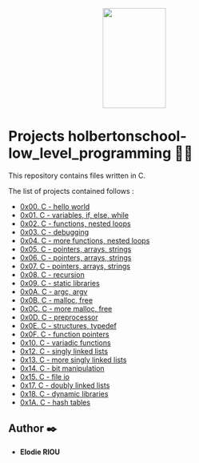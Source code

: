 <p align="center">
    <img width="50%" height="200" src="https://getlogovector.com/wp-content/uploads/2020/11/holberton-school-logo-vector.png"
</p>

# Projects holbertonschool-low_level_programming :woman_student:

This repository contains files written in C.

The list of projects contained follows :

* [0x00. C - hello world](./0x00-hello_world)
* [0x01. C - variables, if, else, while](./0x01-variables_if_else_while)
* [0x02. C - functions, nested loops](./0x02-functions_nested_loops)
* [0x03. C - debugging](./0x03-debugging)
* [0x04. C - more functions, nested loops](./0x04-more_functions_nested_loops)
* [0x05. C - pointers, arrays, strings](./0x05-pointers_arrays_strings)
* [0x06. C - pointers, arrays, strings](./0x06-pointers_arrays_strings)
* [0x07. C - pointers, arrays, strings](./0x07-pointers_arrays_strings)
* [0x08. C - recursion](./0x08-recursion)
* [0x09. C - static libraries](./0x09-static_libraries)
* [0x0A. C - argc, argv](./0x0A-argc_argv)
* [0x0B. C - malloc, free](./0x0B-malloc_free)
* [0x0C. C - more malloc, free](./0x0C-more_malloc_free)
* [0x0D. C - preprocessor](./0x0D-preprocessor)
* [0x0E. C - structures, typedef](./0x0E-structures_typedef)
* [0x0F. C - function pointers](./0x0F-function_pointers)
* [0x10. C - variadic functions](./0x10-variadic_functions)
* [0x12. C - singly linked lists](./0x12-singly_linked_lists)
* [0x13. C - more singly linked lists](./0x13-more_singly_linked_lists)
* [0x14. C - bit manipulation](./0x14-bit_manipulation)
* [0x15. C - file io](./0x15-file_io)
* [0x17. C - doubly linked lists](./0x17-doubly_linked_lists)
* [0x18. C - dynamic libraries](./0x18-dynamic_libraries)
* [0x1A. C - hash tables](./0x1A-hash_tables)

## Author :black_nib:

* __Elodie RIOU__